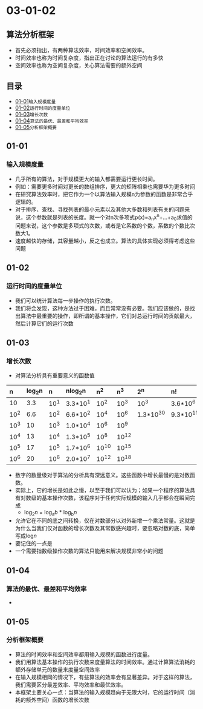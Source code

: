 # 03-01-02
## 算法分析框架

* 首先必须指出，有两种算法效率，时间效率和空间效率。
* 时间效率也称为时间复杂度，指出正在讨论的算法运行的有多快
* 空间效率也称为空间复杂度，关心算法需要的额外空间

## 目录
* [01-01](https://github.com/TYRMars/AlgorithmLearn/tree/master/Algorithms/03-01-02#01-01)`输入规模度量`
* [01-02](https://github.com/TYRMars/AlgorithmLearn/tree/master/Algorithms/03-01-02#01-02)`运行时间的度量单位`
* [01-03](https://github.com/TYRMars/AlgorithmLearn/tree/master/Algorithms/03-01-02#01-03)`增长次数`
* [01-04](https://github.com/TYRMars/AlgorithmLearn/tree/master/Algorithms/03-01-02#01-04)`算法的最优、最差和平均效率`
* [01-05](https://github.com/TYRMars/AlgorithmLearn/tree/master/Algorithms/03-01-02#01-05)`分析框架概要`

## 01-01
### 输入规模度量

* 几乎所有的算法，对于规模更大的输入都需要运行更长时间。
* 例如：需要更多时间对更长的数组排序，更大的矩阵相乘也需要华为更多时间
* 在研究算法效率时，把它作为一个以算法输入规模n为参数的函数是非常合乎逻辑的。
* 对于排序、查找、寻找列表的最小元素以及其他大多数和列表有关的问题来说，这个参数就是列表的长度。就一个对n次多项式p(x)=a<sub>n</sub>x<sup>n</sup>+...+a<sub>0</sub>求值的问题来说，这个参数是多项式的次数，或者是它系数的个数，系数的个数比次数大1。
* 速度越快的存储，其容量越小，反之也成立。算法的具体实现必须得考虑这些问题

## 01-02
### 运行时间的度量单位

* 我们可以统计算法每一步操作的执行次数。
* 我们将会发现，这种方法过于困难，而且常常没有必要。我们应该做的，是找出算法中最重要的操作，即所谓的基本操作，它们对总运行时间的贡献最大，然后计算它们的运行次数

## 01-03
### 增长次数

* 对算法分析具有重要意义的函数值

| n  | log<sub>2</sub>n  | n  | nlog<sub>2</sub>n | n<sup>2</sup>    | n<sup>3</sup>      | 2<sup>n</sup>     | n!    |
| :------------- | :------------- | :------------- | :------------- | :------------- | :------------- | :------------- | :------------- |
| 10       | 3.3       | 10<sup>1</sup>    | 3.3*10<sup>1</sup>    | 10<sup>2</sup>       | 10<sup>3</sup>     | 10<sup>3</sup>    | 3.6*10<sup>6</sup>   |
| 10<sup>2</sup>   | 6.6  | 10<sup>2</sup>  |  6.6*10<sup>2</sup> | 10<sup>4</sup>  | 10<sup>6</sup>  | 1.3*10<sup>30</sup>  | 9.3*10<sup>157</sup>  |
| 10<sup>3</sup>   | 10  | 10<sup>3</sup>  | 1.0*10<sup>4</sup>  | 10<sup>6</sup>  | 10<sup>9</sup>  |   |   |
| 10<sup>4</sup>   | 13  | 10<sup>4</sup>  | 1.3*10<sup>5</sup>  | 10<sup>8</sup>  | 10<sup>12</sup>  |   |   |
| 10<sup>5</sup>   | 17  | 10<sup>5</sup>  | 1.7*10<sup>6</sup>  | 10<sup>10</sup>  | 10<sup>15</sup>  |   |   |
| 10<sup>6</sup>   | 20  | 10<sup>6</sup>  | 2.0*10<sup>7</sup>  | 10<sup>12</sup>  | 10<sup>18</sup>  |   |   |

* 数字的数量级对于算法的分析具有深远意义。这些函数中增长最慢的是对数函数。
* 实际上，它的增长是如此之慢，以至于我们可以认为；如果一个程序的算法具有对数级的基本操作次数，该程序对于任何实际规模的输入几乎都会在瞬间完成
  - log<sub>2</sub>*n* = log<sub>a</sub>*b* * log<sub>b</sub>*n*
* 允许它在不同的底之间转换，仅在对数部分以对外新增一个乘法常量。这就是为什么当我们仅对函数的增长次数及其常数感兴趣时，要忽略对数的底，简单写成log*n*
* 要记住的一点是
* 一个需要指数级操作次数的算法只能用来解决规模非常小的问题

## 01-04
### 算法的最优、最差和平均效率

*

## 01-05
### 分析框架概要

* 算法的时间效率和空间效率都用输入规模的函数进行度量。
* 我们用算法基本操作的执行次数来度量算法的时间效率。通过计算算法消耗的额外存储单元的数量来度量空间效率
* 在输入规模相同的情况下，有些算法的效率会有显著差异。对于这样的算法，我们需要区分最差效率、平均效率和最优效率。
* 本框架主要关心一点：当算法的输入规模趋向于无限大时，它的运行时间（消耗的额外空间）函数的增长次数
